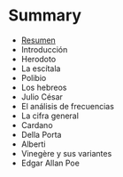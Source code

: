 # Summary

* [Resumen](README.md)
* Introducción
* Herodoto
* La escítala
* Polibio
* Los hebreos
* Julio César
* El análisis de frecuencias
* La cifra general
* Cardano
* Della Porta
* Alberti
* Vinegère y sus variantes
* Edgar Allan Poe

